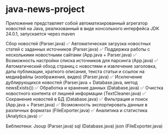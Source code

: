 # java-news-project
Приложение представляет собой автоматизированный агрегатор новостей на Java, реализованный в виде консольного интерфейса
JDK 24.0.1, запускается через maven

Сбор новостей (Parser.java) ✅
Автоматическая загрузка новостных статей с заданных источников (Parser.java) ✅
Поддержка работы с несколькими новостными сайтами (App.java + Parser.java) ✅
Возможность настройки списка источников для парсинга (App.java) ✅
Автоматический обход страниц с новостями и извлечение заголовка, даты публикации, краткого описания, текста статьи и ссылок на медиафайлы (изображения, видео) (Parser.java) ✅
Исключение дублирующихся новостей (Parser.java + Database.java, метод newsExists()) ✅
Обработка и хранение данных (Database.java) ✅
Очистка новостного контента от лишней информации (TextCleaner.java) ✅
Сохранение новостей в БД (Database.java) ✅
Фильтрация и поиск (App.java + Parser.java) ✅
Возможность экспортировать данные в различных форматах (FileExporter.java) ✅
Аналитика и статистика (Analytics.java) ✅

Библиотеки:
Jsoup (Parser.java)
sql (Database.java)
json (FileExporter.java)
